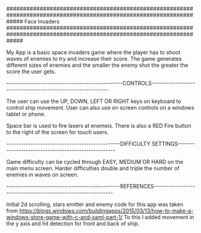 #####################################################################################################################
                                                Face
                                                Invaders
#####################################################################################################################

My App is a basic space invaders game where the player has to shoot waves of enemies to try and increase their score.
The game generates different sizes of enemies and the smaller the enemy shot the greater the score the user gets.




------------------------------------------------CONTROLS------------------------------------------------------------

The user can use the UP, DOWN, LEFT OR RIGHT keys on keyboard to control ship movement.  User can also use on screen 
controls on a windows tablet or phone.  

Space bar is used to fire lasers at enemeis.  There is also a RED Fire button to the right of the screen for touch users.



-----------------------------------------------DIFFICULTY SETTINGS----------------------------------------------------

Game difficulty can be cycled through EASY, MEDIUM OR HARD on the main menu screen.  Harder difficulties double and triple
the number of enemies in waves on screen.



-----------------------------------------------REFERENCES-------------------------------------------------------------

Initial 2d scrolling, stars emitter and enemy code for this app was taken from 
https://blogs.windows.com/buildingapps/2015/03/13/how-to-make-a-windows-store-game-with-c-and-xaml-part-1/
To this I added movement in the y axis and hit detection for front and back of ship.

